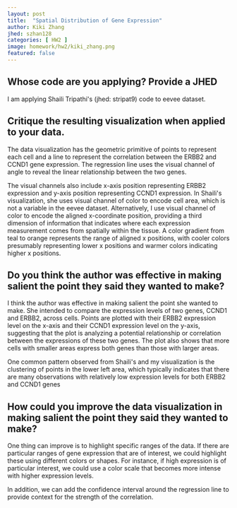 ```yaml
---
layout: post
title:  "Spatial Distribution of Gene Expression"
author: Kiki Zhang
jhed: szhan128
categories: [ HW2 ]
image: homework/hw2/kiki_zhang.png
featured: false
---
```


## Whose code are you applying? Provide a JHED
I am applying Shaili Tripathi's (jhed: stripat9) code to eevee dataset. 

## Critique the resulting visualization when applied to your data.
The data visualization has the geometric primitive of points to represent each cell and a line to represent the correlation between the ERBB2 and CCND1 gene expression. The regression line uses the visual channel of angle to reveal the linear relationship between the two genes.

The visual channels also include x-axis position representing ERBB2 expression and y-axis position representing CCND1 expression. In Shaili's visualization, she uses visual channel of color to encode cell area, which is not a variable in the eevee dataset. Alternatively, I use visual channel of color to encode the aligned x-coordinate position, providing a third dimension of information that indicates where each expression measurement comes from spatially within the tissue. A color gradient from teal to orange represents the range of aligned x positions, with cooler colors presumably representing lower x positions and warmer colors indicating higher x positions. 

 
## Do you think the author was effective in making salient the point they said they wanted to make? 
I think the author was effective in making salient the point she wanted to make. She intended to compare the expression levels of two genes, CCND1 and ERBB2, across cells. Points are plotted with their ERBB2 expression level on the x-axis and their CCND1 expression level on the y-axis, suggesting that the plot is analyzing a potential relationship or correlation between the expressions of these two genes. The plot also shows that more cells with smaller areas express both genes than those with larger areas.

One common pattern observed from Shaili's and my visualization is the clustering of points in the lower left area, which typically indicates that there are many observations with relatively low expression levels for both ERBB2 and CCND1 genes


## How could you improve the data visualization in making salient the point they said they wanted to make? 
One thing can improve is to highlight specific ranges of the data. If there are particular ranges of gene expression that are of interest, we could highlight these using different colors or shapes. For instance, if high expression is of particular interest, we could use a color scale that becomes more intense with higher expression levels. 

In addition, we can add the confidence interval around the regression line to provide context for the strength of the correlation.